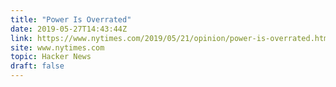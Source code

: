 ```yaml
---
title: "Power Is Overrated"
date: 2019-05-27T14:43:44Z
link: https://www.nytimes.com/2019/05/21/opinion/power-is-overrated.html?utm_medium=RSS&utm_source=hune
site: www.nytimes.com
topic: Hacker News
draft: false
---
```

